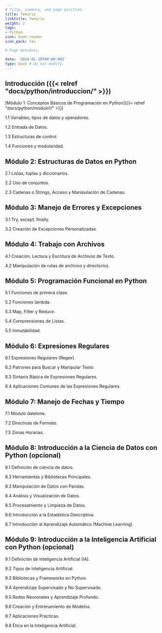 ```yaml
---
# Title, summary, and page position.
title: Temario
linktitle: Temario
weight: 2
tags:
- Python
icon: book-reader
icon_pack: fas

# Page metadata.

date: '2024-01-20T00:00:00Z'
type: book # Do not modify.
---
```



## Introducción ({{< relref "docs/python/introduccion/" >}})

<!-- ## Módulo 1: Conceptos Básicos de Programación en Python -->

[Módulo 1: Conceptos Básicos de Programación en Python]({{< relref "docs/python/modulo1/" >}})

1.1 Variables, tipos de datos y operadores.

1.2 Entrada de Datos.

1.3 Estructuras de control.

1.4 Funciones y modularidad.

## Módulo 2: Estructuras de Datos en Python

2.1 Listas, tuplas y diccionarios.

2.2 Uso de conjuntos.

2.3 Cadenas o Strings, Acceso y Manipulación de Cadenas.

## Módulo 3: Manejo de Errores y Excepciones

3.1 Try, except, finally.

3.2 Creación de Excepciones Personalizadas.

## Módulo 4: Trabajo con Archivos

4.1 Creación, Lectura y Escritura de Archivos de Texto.

4.2 Manipulación de rutas de archivos y directorios.

## Módulo 5: Programación Funcional en Python

5.1 Funciones de primera clase.

5.2 Funciones lambda.

5.3 Map, Filter y Reduce.

5.4 Comprensiones de Listas.

5.5 Inmutabilidad.

## Módulo 6: Expresiones Regulares

6.1 Expresiones Regulares (Regex).

6.2 Patrones para Buscar y Manipular Texto.

6.3 Sintaxis Básica de Expresiones Regulares.

6.4 Aplicaciones Comunes de las Expresiones Regulares.

## Módulo 7: Manejo de Fechas y Tiempo

7.1 Módulo datetime.

7.2 Directivas de Formato.

7.3 Zonas Horarias.

## Módulo 8: Introducción a la Ciencia de Datos con Python (opcional)

8.1 Definición de ciencia de datos.

8.2 Herramientas y Bibliotecas Principales.

8.3 Manipulación de Datos con Pandas.

8.4 Análisis y Visualización de Datos.

8.5 Procesamiento y Limpieza de Datos.

8.6 Introducción a la Estadística Descriptiva.

8.7 Introducción al Aprendizaje Automático (Machine Learning).

## Módulo 9: Introducción a la Inteligencia Artificial con Python (opcional)

9.1 Definición de Inteligencia Artificial (IA).

9.2 Tipos de Inteligencia Artificial.

9.3 Bibliotecas y Frameworks en Python.

9.4 Aprendizaje Supervisado y No Supervisado.

9.5 Redes Neuronales y Aprendizaje Profundo.

9.6 Creación y Entrenamiento de Modelos.

9.7 Aplicaciones Prácticas.

9.8 Ética en la Inteligencia Artificial.
